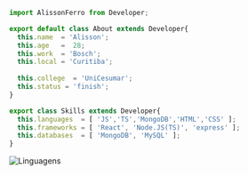 ``` JavaScript
import AlissonFerro from Developer;

export default class About extends Developer{
  this.name  = 'Alisson';
  this.age   =  28;
  this.work  = 'Bosch';
  this.local = 'Curitiba';
  
  this.college  = 'UniCesumar';
  this.status = 'finish';
}

export class Skills extends Developer{
  this.languages  = [ 'JS','TS','MongoDB','HTML','CSS' ];
  this.frameworks = [ 'React', 'Node.JS(TS)', 'express' ];
  this.databases  = [ 'MongoDB', 'MySQL' ];
}
```

![Linguagens](https://github-readme-stats.vercel.app/api/top-langs/?username=AlissonFerro&layout=compact)
